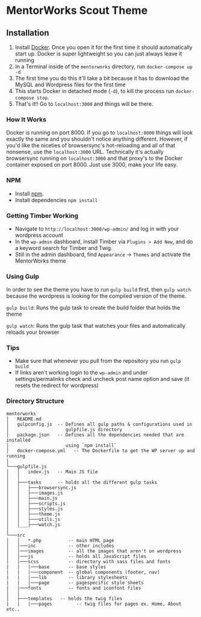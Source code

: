 # MentorWorks Scout Theme

## Installation

1. Install [Docker](https://docs.docker.com/docker-for-mac/install/). Once you open it for the first time it should automatically start up. Docker is super lightweight so you can just always leave it running
2. In a Terminal inside of the `mentorworks` directory, run `docker-compose up -d`
3. The first time you do this it'll take a bit because it has to download the MySQL and Wordpress files for the first time
4. This starts Docker in detached mode (`-d`), to kill the process run `docker-compose stop`.
5. That's it!! Go to `localhost:3000` and things will be there.

### How It Works

Docker is running on port 8000. If you go to `localhost:8000` things will look exactly the same and you shouldn't notice anything different. However, if you'd like the niceties of browsersync's hot-reloading and all of that nonsense, use the `localhost:3000` URL. Technically it's actually browsersync running on `localhost:3000` and that proxy's to the Docker container exposed on port 8000. Just use 3000, make your life easy.

### NPM

* Install [npm](http://blog.npmjs.org/post/85484771375/how-to-install-npm).
* Install dependencies `npm install`

### Getting Timber Working

* Navigate to `http://localhost:3000/wp-admin/` and log in with your wordpress account
* In the `wp-admin` dashboard, install Timber via `Plugins > Add New`, and do a keyword search for Timber and Twig.
* Still in the admin dashboard, find `Appearance` -> `Themes` and activate the MentorWorks theme

### Using Gulp

In order to see the theme you have to run `gulp build` first, then `gulp watch` because the wordpress is looking for the compiled version of the theme.

`gulp build`: Runs the gulp task to create the build folder that holds the theme

`gulp watch`: Runs the gulp task that watches your files and automatically reloads your browser

### Tips

* Make sure that whenever you pull from the repository you run `gulp build`
* If links aren't working login to the `wp-admin` and under settings/permalinks check and uncheck post name option and save (it resets the redirect for wordpress)

### Directory Structure

```
mentorworks
│   README.md
│   gulpconfig.js  -- Defines all gulp paths & configurations used in
│                     gulpfile.js directory
│   package.json   -- Defines all the dependencies needed that are installed
│                     using `npm install`
│   docker-compose.yml   -- The Dockerfile to get the WP server up and running
│
└───gulpfile.js
│   │   index.js   -- Main JS file
│   │
│   ├───tasks      -- holds all the different gulp tasks
│   │   ├───browsersync.js
│   │   ├───images.js
│   │   ├───main.js
│   │   ├───scripts.js
│   │   ├───styles.js
│   │   ├───theme.js
│   │   ├───utils.js
│   │___├───watch.js
│
└───src
│   │   *.php          -- main HTML page
│   │───inc            -- other includes
│   │───images         -- all the images that aren't on wordpress
│   │───js             -- holds all JavaScript files
│   │───scss           -- directory with sass files and fonts
|   |   |───base       -- base styles
|   |   |───component  -- global components (footer, nav)
|   |   |───lib        -- library stylesheets
|   |   |───page       -- pagespecific style sheets
|   |───fonts          -- fonts and iconfont files
│   │
│   ├───templates   -- holds the twig files
|   |   |───pages         -- twig files for pages ex. Home, About etc..
```
